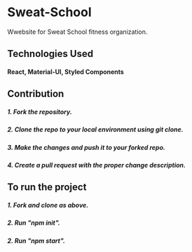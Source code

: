 # Sweat-School

Wwebsite for Sweat School fitness organization.

## Technologies Used
#### React, Material-UI, Styled Components

## Contribution
##### 1. Fork the repository.
##### 2. Clone the repo to your local environment using git clone.
##### 3. Make the changes and push it to your forked repo.
##### 4. Create a pull request with the proper change description.

## To run the project
##### 1. Fork and clone as above.
##### 2. Run "npm init".
##### 2. Run "npm start".
